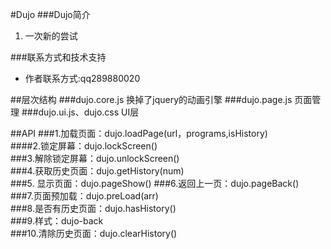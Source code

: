 #Dujo
###Dujo简介

1. 一次新的尝试

###联系方式和技术支持

+ 作者联系方式:qq289880020

##层次结构
###dujo.core.js  换掉了jquery的动画引擎
###dujo.page.js  页面管理
###dujo.ui.js、dujo.css UI层

##API
###1.加载页面：dujo.loadPage(url，programs,isHistory)                                       
####2.锁定屏幕：dujo.lockScreen()                                                                          
###3.解除锁定屏幕：dujo.unlockScreen()                                                               
###4.获取历史页面：dujo.getHistory(num)                                                           
###5. 显示页面：dujo.pageShow()
###6.返回上一页：dujo.pageBack()                                                                        
###7.页面预加载：dujo.preLoad(arr)                                                                      
###8.是否有历史页面：dujo.hasHistory()                                                                    
###9.样式：dujo-back                                                                                              
###10.清除历史页面：dujo.clearHistory()  
